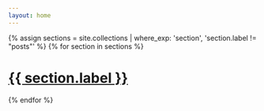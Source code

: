 ```yaml
---
layout: home
---
```


{% assign sections = site.collections | where_exp: 'section', 'section.label != "posts"' %}
{% for section in sections %}
# <a href="{{ section.label }}">{{ section.label }}</a>
{% endfor %}
